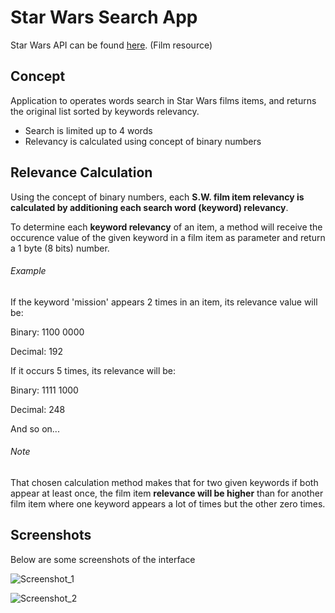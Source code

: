 # Star Wars Search App

Star Wars API can be found [here](https://swapi.co/). (Film resource)

## Concept

Application to operates words search in Star Wars films items, and returns the original list sorted by keywords relevancy.

* Search is limited up to 4 words
* Relevancy is calculated using concept of binary numbers

## Relevance Calculation

Using the concept of binary numbers, each **S.W. film item relevancy is calculated by additioning each search word (keyword) relevancy**.

To determine each **keyword relevancy** of an item, a method will receive the occurence value of the given keyword in a film item as parameter and return a 1 byte (8 bits) number.

###### Example

If the keyword 'mission' appears 2 times in an item, its relevance value will be:

Binary: 1100 0000

Decimal: 192

If it occurs 5 times, its relevance will be:

Binary: 1111 1000

Decimal: 248

And so on...

###### Note

That chosen calculation method makes that for two given keywords if both appear at least once, the film item **relevance will be higher** than for another film item where one keyword appears a lot of times but the other zero times.

## Screenshots

Below are some screenshots of the interface

![Screenshot_1](https://github.com/helgoyat/search-app/blob/master/screenshots/capture1.png)

![Screenshot_2](https://github.com/helgoyat/search-app/blob/master/screenshots/capture2.png)